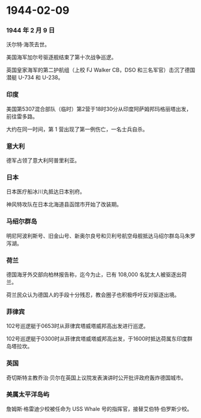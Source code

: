 # 1944-02-09

### 1944 年 2 月 9 日

沃尔特·海茨去世。

美国海军加尔号驱逐舰结束了第十次战争巡逻。

英国皇家海军的第二护航组（上校 FJ Walker CB，DSO
和三名军官）击沉了德国潜艇 U-734 和 U-238。

### 印度

美国第5307混合部队（临时）第2营于18时30分从印度阿萨姆邦玛格丽塔出发，前往雷多路。

大约在同一时间，第 1 营出现了第一例伤亡，一名士兵自杀。

### 意大利

德军占领了意大利阿普里利亚。

### 日本

日本医疗船冰川丸抵达日本别府。

神风特攻队在日本北海道县函馆市开始了改装期。

### 马绍尔群岛

明尼阿波利斯号、旧金山号、新奥尔良号和贝利号航空母舰抵达马绍尔群岛马朱罗泻湖。

### 荷兰

德国海牙外交部向柏林报告称，迄今为止，已有 108,000
名犹太人被驱逐出荷兰。

荷兰民众认为德国人的手段十分残忍，教会圈子也积极呼吁反对驱逐出境。

### 菲律宾

102号巡逻艇于0653时从菲律宾塔威塔威邦高出发进行巡逻。

102号巡逻艇于0300时从菲律宾塔威塔威邦高出发，于1600时抵达荷属东印度群岛塔拉坎。

### 英国

奇切斯特主教乔治·贝尔在英国上议院发表演讲时公开批评政府轰炸德国城市。

### 美属太平洋岛屿

詹姆斯·格雷迪少校被任命为 USS Whale
号的指挥官，接替艾伯特·伯罗斯少校。
